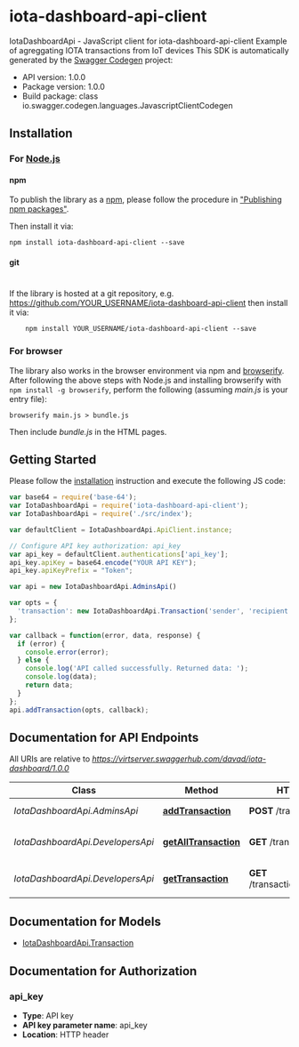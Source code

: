 # iota-dashboard-api-client

IotaDashboardApi - JavaScript client for iota-dashboard-api-client
Example of agreggating IOTA transactions from IoT devices
This SDK is automatically generated by the [Swagger Codegen](https://github.com/swagger-api/swagger-codegen) project:

- API version: 1.0.0
- Package version: 1.0.0
- Build package: class io.swagger.codegen.languages.JavascriptClientCodegen

## Installation

### For [Node.js](https://nodejs.org/)

#### npm

To publish the library as a [npm](https://www.npmjs.com/),
please follow the procedure in ["Publishing npm packages"](https://docs.npmjs.com/getting-started/publishing-npm-packages).

Then install it via:

```shell
npm install iota-dashboard-api-client --save
```

#### git
#
If the library is hosted at a git repository, e.g.
https://github.com/YOUR_USERNAME/iota-dashboard-api-client
then install it via:

```shell
    npm install YOUR_USERNAME/iota-dashboard-api-client --save
```

### For browser

The library also works in the browser environment via npm and [browserify](http://browserify.org/). After following
the above steps with Node.js and installing browserify with `npm install -g browserify`,
perform the following (assuming *main.js* is your entry file):

```shell
browserify main.js > bundle.js
```

Then include *bundle.js* in the HTML pages.

## Getting Started

Please follow the [installation](#installation) instruction and execute the following JS code:

```javascript
var base64 = require('base-64');
var IotaDashboardApi = require('iota-dashboard-api-client');
var IotaDashboardApi = require('./src/index');

var defaultClient = IotaDashboardApi.ApiClient.instance;

// Configure API key authorization: api_key
var api_key = defaultClient.authentications['api_key'];
api_key.apiKey = base64.encode("YOUR API KEY");
api_key.apiKeyPrefix = "Token";

var api = new IotaDashboardApi.AdminsApi()

var opts = { 
  'transaction': new IotaDashboardApi.Transaction('sender', 'recipient', '1000') // {Transaction} Transaction to add
};

var callback = function(error, data, response) {
  if (error) {
    console.error(error);
  } else {
    console.log('API called successfully. Returned data: ');
    console.log(data);
    return data;
  }
};
api.addTransaction(opts, callback);

```

## Documentation for API Endpoints

All URIs are relative to *https://virtserver.swaggerhub.com/davad/iota-dashboard/1.0.0*

Class | Method | HTTP request | Description
------------ | ------------- | ------------- | -------------
*IotaDashboardApi.AdminsApi* | [**addTransaction**](docs/AdminsApi.md#addTransaction) | **POST** /transaction | add a transaction
*IotaDashboardApi.DevelopersApi* | [**getAllTransaction**](docs/DevelopersApi.md#getAllTransaction) | **GET** /transaction | retrieve a list of transactions
*IotaDashboardApi.DevelopersApi* | [**getTransaction**](docs/DevelopersApi.md#getTransaction) | **GET** /transaction/{transactionId} | retrieve a particular transaction


## Documentation for Models

 - [IotaDashboardApi.Transaction](docs/Transaction.md)


## Documentation for Authorization


### api_key

- **Type**: API key
- **API key parameter name**: api_key
- **Location**: HTTP header

